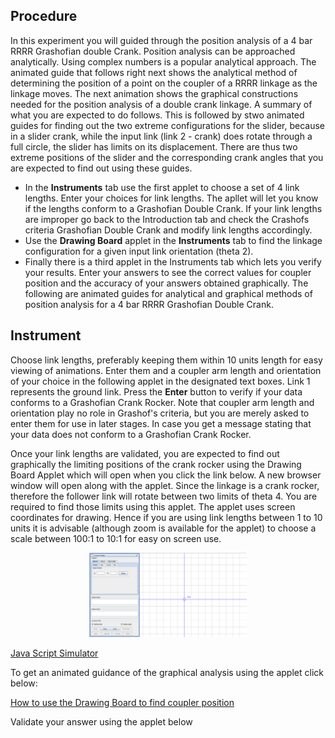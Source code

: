 ## Procedure

In this experiment you will guided through the position analysis of a 4 bar RRRR Grashofian double Crank. Position analysis can be approached analytically. Using complex numbers is a popular analytical approach. The animated guide that follows right next shows the analytical method of determining the position of a point on the coupler of a RRRR linkage as the linkage moves. The next animation shows the graphical constructions needed for the position analysis of a double crank linkage. A summary of what you are expected to do follows. This is followed by stwo animated guides for finding out the two extreme configurations for the slider, because in a slider crank, while the input link (link 2 - crank) does rotate through a full circle, the slider has limits on its displacement. There are thus two extreme positions of the slider and the corresponding crank angles that you are expected to find out using these guides.

- In the **Instruments** tab use the first applet to choose a set of 4 link lengths. Enter your choices for link lengths. The apllet will let you know if the lengths conform to a Grashofian Double Crank. If your link lengths are improper go back to the Introduction tab and check the Crashofs criteria Grashofian Double Crank and modify link lengths accordingly.
- Use the **Drawing Board** applet in the **Instruments** tab to find the linkage configuration for a given input link orientation (theta 2).
- Finally there is a third applet in the Instruments tab which lets you verify your results. Enter your answers to see the correct values for coupler position and the accuracy of your answers obtained graphically.
The following are animated guides for analytical and graphical methods of position analysis for a 4 bar RRRR Grashofian Double Crank.

<p class="heading-content">  
    <object width="900" height="700" data="./content/Cmplx_pos_ana_RRRP/index.html"></object>
                            </p>
<p class="heading-content"> 
   <object width="900" height="700" data="./content/Gra_pos_ana_RRRP/index.html"></object>
                            </p>                           

## Instrument

Choose link lengths, preferably keeping them within 10 units length for easy viewing of animations. Enter them and a coupler arm length and orientation of your choice in the following applet in the designated text boxes. Link 1 represents the ground link. Press the **Enter** button to verify if your data conforms to a Grashofian Crank Rocker. Note that coupler arm length and orientation play no role in Grashof's criteria, but you are merely asked to enter them for use in later stages. In case you get a message stating that your data does not conform to a Grashofian Crank Rocker.

<p style="text-align: center;">
    <object width="700" height="250" data="./content/GrashofRRRPSliderCrankChecker/index.html"></object>
                            </p>

Once your link lengths are validated, you are expected to find out graphically the limiting positions of the crank rocker using the Drawing Board Applet which will open when you click the link below. A new browser window will open along with the applet. Since the linkage is a crank rocker, therefore the follower link will rotate between two limits of theta 4. You are required to find those limits using this applet. The applet uses screen coordinates for drawing. Hence if you are using link lengths between 1 to 10 units it is advisable (although zoom is available for the applet) to choose a scale between 100:1 to 10:1 for easy on screen use.

<div align="center">
<img src="images/drawing-board.png" width="50%">
</div>

[Java Script Simulator](drawing-board-js/drawing-board.html)

To get an animated guidance of the graphical analysis using the applet click below:

[How to use the Drawing Board to find coupler position](drawing-board-demo.html)

Validate your answer using the applet below

<p style="text-align: center;">
 <object width="700" height="400" data="./content/GrashofRRRPSliderCrankCouplerPositionChecker/index.html"></object>
                            </p>
<p style="text-align: center;">
 <object width="700" height="400" data="./content/GrashofRRRPSliderCrankLimitPositionChecker/index.html"></object>
                            </p>
